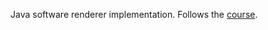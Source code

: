 Java software renderer implementation.
Follows the <a href="https://github.com/ssloy/tinyrenderer/wiki/Lesson-0:-getting-started">course</a>.
